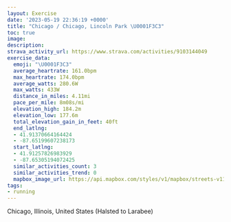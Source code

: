 ```yaml
---
layout: Exercise
date: '2023-05-19 22:36:19 +0000'
title: "Chicago / Chicago, Lincoln Park \U0001F3C3"
toc: true
image:
description:
strava_activity_url: https://www.strava.com/activities/9103144049
exercise_data:
  emoji: "\U0001F3C3"
  average_heartrate: 161.0bpm
  max_heartrate: 174.0bpm
  average_watts: 280.6W
  max_watts: 433W
  distance_in_miles: 4.11mi
  pace_per_mile: 8m08s/mi
  elevation_high: 184.2m
  elevation_low: 177.6m
  total_elevation_gain_in_feet: 40ft
  end_latlng:
  - 41.91370664164424
  - -87.65199607238173
  start_latlng:
  - 41.91257826983929
  - -87.65305194072425
  similar_activities_count: 3
  similar_activities_trend: 0
  mapbox_image_url: https://api.mapbox.com/styles/v1/mapbox/streets-v11/static/path-5+787af2-1.0(wgy~Flk~uOGkPAc%40Ie%40D%7DC%3F_DKeQCYIMsB%40ICCKGiSGs%40GaECUIQAc%40DuHKsJAeG%3Fs%40PsAAk%40Ko%40s%40mBs%40eCWeC%3FODWV%7B%40PaADo%40CcA%40kBAaAEq%40Os%40BABBBEE_%40WoAOe%40CACBQi%40IEE%40y%40h%40_%40NwA%7C%40iCtAs%40ZcDdAmDx%40eCd%40uBXu%40NoALaBZ%7BAZ_B%60%40%7B%40JeFfAsBRm%40B_AE%5BGo%40%3FeAVc%40T_%40HMJGPAz%40f%40pD%5EjF%40l%40Iv%40%40RFLJ%60AAVOz%40CbAPfBA~%40ZpA%60%40ExA_%40JBZRJDj%40Dj%40%3FJDRTJDPB%60%40%40z%40Gd%40KV%3Fd%40IL%40d%40Nf%40BbBAPCh%40Q%5CSHAbAn%40j%40d%40jENFDBPApEBnFB%60%40JJR%40%7C%40MpEG%5CXNCVSJC%60%40%40%60CG~MKV%3FJFDR%40%7C%40N%60ELbT%40HFD%60%40Gp%40%3FL%40DLLnZV%5EHfJ),pin-s-s+e5b22e(-87.65127,41.91372),pin-s-f+89ae00(-87.65009000000005,41.91372999999999)/auto/800x800?access_token=pk.eyJ1Ijoiam9zaGJlY2ttYW4iLCJhIjoiY205eWR2aDd1MWZ6djJrbXc4a3M0bWZleiJ9.XiG9OWkNcZk2QzjJbxLB4A
tags:
- running
---
```




Chicago, Illinois, United States (Halsted to Larabee)
